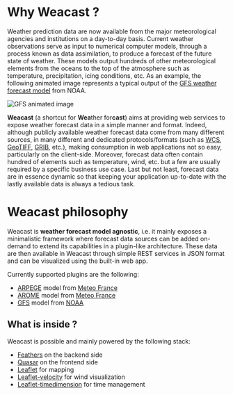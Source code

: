 # Why Weacast ?

Weather prediction data are now available from the major meteorological agencies and institutions on a day-to-day basis. Current weather observations serve as input to numerical computer models, through a process known as data assimilation, to produce a forecast of the future state of weather. These models output hundreds of other meteorological elements from the oceans to the top of the atmosphere such as temperature, precipitation, icing conditions, etc. As an example, the following animated image represents a typical output of the [GFS weather forecast model](https://www.ncdc.noaa.gov/data-access/model-data/model-datasets/global-forcast-system-gfs) from NOAA.

![GFS animated image](https://www.ncdc.noaa.gov/sites/default/files/GFS%20-%2020120712_0000-small.gif)

**Weacast** (a shortcut for **Wea**ther for**cast**) aims at providing web services to expose weather forecast data in a simple manner and format. Indeed, although publicly available weather forecast data come from many different sources, in many different and dedicated protocols/formats (such as [WCS](https://en.wikipedia.org/wiki/Web_Coverage_Service), [GeoTIFF](https://en.wikipedia.org/wiki/GeoTIFF), [GRIB](http://en.wikipedia.org/wiki/GRIB), etc.), making consumption in web applications not so easy, particularly on the client-side. Moreover, forecast data often contain hundred of elements such as temperature, wind, etc. but a few are usually required by a specific business use case. Last but not least, forecast data are in essence dynamic so that keeping your application up-to-date with the lastly available data is always a tedious task.

# Weacast philosophy

Weacast is **weather forecast model agnostic**, i.e. it mainly exposes a minimalistic framework where forecast data sources can be added on-demand to extend its capabilities in a plugin-like architecture. These data are then available in Weacast through simple REST services in JSON format and can be visualized using the built-in web app.

Currently supported plugins are the following:
* [ARPEGE](https://github.com/weacast/weacast-arpege) model from [Meteo France](http://www.meteofrance.com/simulations-numeriques-meteorologiques/monde)
* [AROME](https://github.com/weacast/weacast-arome) model from [Meteo France](http://www.meteofrance.com/simulations-numeriques-meteorologiques/monde)
* [GFS](https://github.com/weacast/weacast-gfs) model from [NOAA](https://www.ncdc.noaa.gov/data-access/model-data/model-datasets/global-forcast-system-gfs)

## What is inside ?

Weacast is possible and mainly powered by the following stack:
* [Feathers](https://feathersjs.com/) on the backend side
* [Quasar](http://quasar-framework.org/) on the frontend side
* [Leaflet](http://leafletjs.com/) for mapping
* [Leaflet-velocity](https://github.com/danwild/leaflet-velocity) for wind visualization
* [Leaflet-timedimension](https://github.com/socib/Leaflet.TimeDimension) for time management


